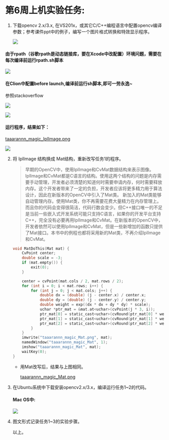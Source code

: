 # 第6周上机实验任务:

1. 下载opencv 2.x/3.x,  在VS201x，或其它C/C++编程语言中配置opencv编译参数；参考课件ppt中的例子，编写一个图片格式转换和特效显示程序。

   ![](https://ws2.sinaimg.cn/large/006tNc79gy1fqfq3j15taj31ig12itju.jpg)

#### 由于rpath（谷歌rpath是动态链接库，要在Xcode中改配置）环境问题，需要在每次编译前运行rpath.sh脚本

   ![](https://ws4.sinaimg.cn/large/006tNc79gy1fqfrud20nej31bg122qto.jpg)


   #### 在Clion中配置before launch,编译前运行sh脚本,即可一劳永逸~

   参照stackoverflow

   ![](https://ws3.sinaimg.cn/large/006tNc79gy1fqfrwji9b8j315y0c0gnz.jpg)

   ![](https://ws3.sinaimg.cn/large/006tNc79gy1fqfrt59bu5j31kw0zin9e.jpg)

   #### 运行程序，结果如下：

   [taaarannn_magic_IplImage.png](https://github.com/zhaoxuyan/openCV_Clion/blob/master/cmake-build-debug/taaarannn_magic_IplImage.png)

   ![](https://ws3.sinaimg.cn/large/006tNc79gy1fqfx52s4baj31b81cmwl1.jpg)

2. 将 IplImage 结构换成 Mat结构，重新改写任务1的程序。

   > 早期的OpenCV中，使用IplImage和CvMat数据结构来表示图像。IplImage和CvMat都是C语言的结构。使用这两个结构的问题是内存需要手动管理，开发者必须清楚的知道何时需要申请内存，何时需要释放内存。这个开发者带来了一定的负担，开发者应该将更多精力用于算法设计，因此在新版本的OpenCV中引入了Mat类。
   > 新加入的Mat类能够自动管理内存。使用Mat类，你不再需要花费大量精力在内存管理上。而且你的代码会变得很简洁，代码行数会变少。但C++接口唯一的不足是当前一些嵌入式开发系统可能只支持C语言，如果你的开发平台支持C++，完全没有必要再用IplImage和CvMat。在新版本的OpenCV中，开发者依然可以使用IplImage和CvMat，但是一些新增加的函数只提供了Mat接口。本书中的例程也都将采用新的Mat类，不再介绍IplImage和CvMat。

   ```C
   void MatDoThis(Mat mat) {
       CvPoint center;
       double scale = -3;
       if (mat.empty()) {
           exit(0);
       }

       center = cvPoint(mat.cols / 2, mat.rows / 2);
       for (int i = 0; i < mat.rows; i++) {
           for (int j = 0; j < mat.cols; j++) {
               double dx = (double) (j - center.x) / center.x;
               double dy = (double) (j - center.y) / center.y;
               double weight = exp((dx * dx + dy * dy) * scale);
               uchar *ptr_mat = &mat.at<uchar>(cvPoint(j * 3, i));
               ptr_mat[0] = static_cast<uchar>(cvRound(ptr_mat[0] * weight));
               ptr_mat[1] = static_cast<uchar>(cvRound(ptr_mat[1] * weight));
               ptr_mat[2] = static_cast<uchar>(cvRound(ptr_mat[2] * weight));
           }
       }
       imwrite("taaarannn_magic_Mat.png", mat);
       namedWindow("taaarannn_magic_Mat", 1);
       imshow("taaarannn_magic_Mat", mat);
       waitKey(0);
   }
   ```

   - 用Mat改写后，结果与上图相同。

     [taaarannn_magic_Mat.png](https://github.com/zhaoxuyan/openCV_Clion/blob/master/cmake-build-debug/taaarannn_magic_Mat.png)

3. 在Ubuntu系统中下载安装opencv2.x/3.x，编译运行任务1~2的代码。

   #### Mac OS中:

   ![](https://ws1.sinaimg.cn/large/006tNc79gy1fqfwu2ytivj31kw0upgw0.jpg)

4. 图文形式记录任务1~3的实验步骤。

   以上。
